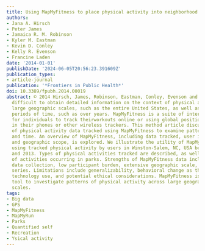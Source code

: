 ```yaml
---
title: Using MapMyFitness to place physical activity into neighborhood context
authors:
- Jana A. Hirsch
- Peter James
- Jamaica R. M. Robinson
- Kyler M. Eastman
- Kevin D. Conley
- Kelly R. Evenson
- Francine Laden
date: '2014-01-01'
publishDate: '2024-06-05T20:56:23.391609Z'
publication_types:
- article-journal
publication: '*Frontiers in Public Health*'
doi: 10.3389/fpubh.2014.00019
abstract: © 2014 Hirsch, James, Robinson, Eastman, Conley, Evenson and Laden. It is
  difficult to obtain detailed information on the context of physical activity at
  large geographic scales, such as the entire United States, as well as over long
  periods of time, such as over years. MapMyFitness is a suite of interactive tools
  for individuals to track theirworkouts online or using global positioning system
  in their phones or other wireless trackers. This method article discusses the use
  of physical activity data tracked using MapMyFitness to examine patterns over space
  and time. An overview of MapMyFitness, including data tracked, user information,
  and geographic scope, is explored. We illustrate the utility of MapMyFitness data
  using tracked physical activity by users in Winston-Salem, NC, USA between 2006
  and 2013. Types of physical activities tracked are described, as well as the percent
  of activities occurring in parks. Strengths of MapMyFitness data include objective
  data collection, low participant burden, extensive geographic scale, and longitudinal
  series. Limitations include generalizability, behavioral change as the result of
  technology use, and potential ethical considerations. MapMyFitness is a powerful
  tool to investigate patterns of physical activity across large geographic and temporal
  scales.
tags:
- Big data
- GPS
- MapMyFitness
- MapMyRun
- Parks
- Quantified self
- Recreation
- Ysical activity
---
```

